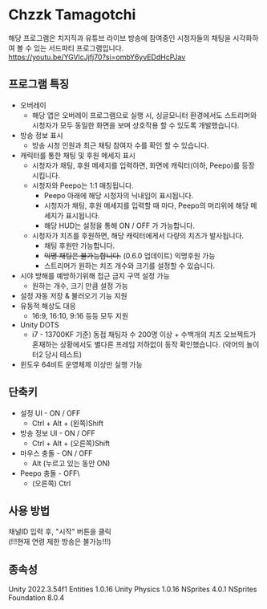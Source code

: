 # Chzzk Tamagotchi
해당 프로그램은 치지직과 유튜브 라이브 방송에 참여중인 시청자들의 채팅을 시각화하여 볼 수 있는 서드파티 프로그램입니다.  
https://youtu.be/YGVlcJjfj70?si=ombY6yvEDdHcPJav

## 프로그램 특징
- 오버레이
  - 해당 앱은 오버레이 프로그램으로 실행 시, 싱글모니터 환경에서도 스트리머와 시청자가 모두 동일한 화면을 보며 상호작용 할 수 있도록 개발했습니다.
- 방송 정보 표시
  - 방송 시청 인원과 최근 채팅 참여자 수를 확인 할 수 있습니다.
- 캐릭터를 통한 채팅 및 후원 메세지 표시
  - 시청자가 채팅, 후원 메세지를 입력하면, 화면에 캐릭터(이하, Peepo)를 등장시킵니다.
  - 시청자와 Peepo는 1:1 매칭됩니다.
    - Peepo 아래에 해당 시청자의 닉내임이 표시됩니다.
    - 시청자가 채팅, 후원 메세지를 입력할 때 마다, Peepo의 머리위에 해당 메세지가 표시됩니다.
    - 해당 HUD는 설정을 통해 ON / OFF 가 가능합니다.
  - 시청자가 치즈를 후원하면, 해당 캐릭터에게서 다량의 치즈가 발사됩니다.
    - 채팅 후원만 가능합니다.
    - ~~익명 채팅은 불가능합니다.~~ (0.6.0 업데이트) 익명후원 가능
    - 스트리머가 원하는 치즈 개수와 크기를 설정할 수 있습니다.
- 시야 방해를 예방하기위해 접근 금지 구역 설정 가능
  - 원하는 개수, 크기 만큼 설정 가능
- 설정 자동 저장 & 불러오기 기능 지원
- 유동적 해상도 대응
  - 16:9, 16:10, 9:16 등등 모두 지원
- Unity DOTS
  - i7 - 13700KF 기준) 동접 채팅자 수 200명 이상 + 수백개의 치즈 오브젝트가 혼재하는 상황에서도 별다른 프레임 저하없이 동작 확인했습니다. (악어의 놀이터2 당시 테스트)
- 윈도우 64비트 운영체제 이상만 실행 가능
## 단축키
- 설정 UI - ON / OFF
  - Ctrl + Alt + (왼쪽)Shift
- 방송 정보 UI - ON / OFF
  - Ctrl + Alt + (오른쪽)Shift
- 마우스 충돌 - ON / OFF
  - Alt (누르고 있는 동안 ON)
- Peepo 충돌 - OFF\
  - (오른쪽) Ctrl
## 사용 방법
채널ID 입력 후, "시작" 버튼을 클릭  
(!!!현재 연령 제한 방송은 불가능!!!)
## 종속성
Unity 2022.3.54f1
Entities 1.0.16
Unity Physics 1.0.16
NSprites 4.0.1
NSprites Foundation 8.0.4
